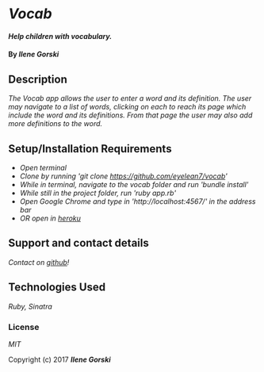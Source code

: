 # _Vocab_

#### _Help children with vocabulary._

#### By _**Ilene Gorski**_

## Description

_The Vocab app allows the user to enter a word and its definition. The user may navigate to a list of words, clicking on each to reach its page which include the word and its definitions. From that page the user may also add more definitions to the word._

## Setup/Installation Requirements

* _Open terminal_
* _Clone by running 'git clone https://github.com/eyelean7/vocab'_
* _While in terminal, navigate to the vocab folder and run 'bundle install'_
* _While still in the project folder, run 'ruby app.rb'_
* _Open Google Chrome and type in 'http://localhost:4567/' in the address bar_
* _OR open in [heroku](https://sleepy-inlet-99828.herokuapp.com/)_


## Support and contact details

_Contact on [github](https://github.com/eyelean7)!_

## Technologies Used

_Ruby, Sinatra_

### License

*MIT*

Copyright (c) 2017 **_Ilene Gorski_**

